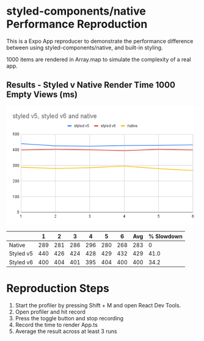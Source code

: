 # styled-components/native Performance Reproduction

This is a Expo App reproducer to demonstrate the performance difference between using styled-components/native, and built-in styling.

1000 items are rendered in Array.map to simulate the complexity of a real app.

## Results - Styled v Native Render Time 1000 Empty Views (ms)

![graph.png](assets/graph.png)


|           | 1   | 2   | 3   | 4   | 5   | 6   | Avg | % Slowdown |
|-----------|-----|-----|-----|-----|-----|-----|-----|------------|
| Native    | 289 | 281 | 286 | 296 | 280 | 268 |  283 | 0          |
| Styled v5 | 440 | 426 | 424 | 428 | 429 | 432 |  429 | 41.0       |
| Styled v6 | 400 | 404 | 401 | 395 | 404 | 400 | 400 | 34.2       |

# Reproduction Steps
1. Start the profiler by pressing Shift + M and open React Dev Tools.
2. Open profiler and hit record
3. Press the toggle button and stop recording
4. Record the time to render App.ts
5. Average the result across at least 3 runs



